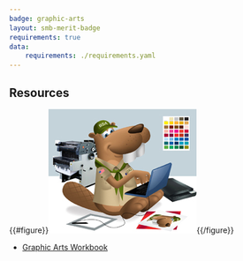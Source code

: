```yaml
---
badge: graphic-arts
layout: smb-merit-badge
requirements: true
data:
    requirements: ./requirements.yaml
---
```


## Resources

{{#figure}}<img src="graphic-arts-bucky.jpg" class="W(100%)" />{{/figure}}
* [Graphic Arts Workbook](graphic-arts-workbook.pdf)
